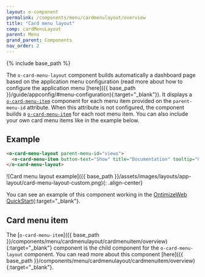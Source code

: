 ```yaml
---
layout: o-component
permalink: /components/menu/cardmenulayout/overview
title: "Card menu layout"
comp: cardMenuLayout
parent: Menu
grand_parent: Components
nav_order: 2
---
```


{% include base_path %}

The `o-card-menu-layout` component builds automatically a dashboard page based on the application menu configuration (read more about how to configure the application menu [here]({{ base_path }}/guide/appconfig/#menu-configuration){:target="_blank"}). It displays a [`o-card-menu-item`](#card-menu-item) component for each menu item provided on the `parent-menu-id` attribute. When this attribute is not configured, the component builds a [`o-card-menu-item`](#card-menu-item) for each root menu item. You can also include your own card menu items like in the example below.

## Example

```html
<o-card-menu-layout parent-menu-id="views">
  <o-card-menu-item button-text="Show" title="Documentation" tooltip="Check the OntimizeWeb documentation" image="assets/images/ontimize.png"></o-card-menu-item>
</o-card-menu-layout>
```

![Card menu layout example]({{ base_path }}/assets/images/layouts/app-layout/card-menu-layout-custom.png){: .align-center}

You can see an example of this component working in the [OntimizeWeb QuickStart](https://try.imatia.com/ontimizeweb/v15/quickstart/main/home){:target="_blank"}.

## Card menu item

The [`o-card-menu-item`]({{ base_path }}/components/menu/cardmenulayout/cardmenuitem/overview){:target="_blank"} component is the child component for the `o-card-menu-layout` component. You can read more about this component [here]({{ base_path }}/components/menu/cardmenulayout/cardmenuitem/overview){:target="_blank"}.

